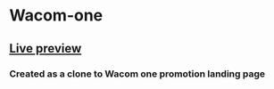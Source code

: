 # Wacom-one

## [Live preview](https://wacom-one.web.app/)


### Created as a clone to Wacom one promotion landing page

